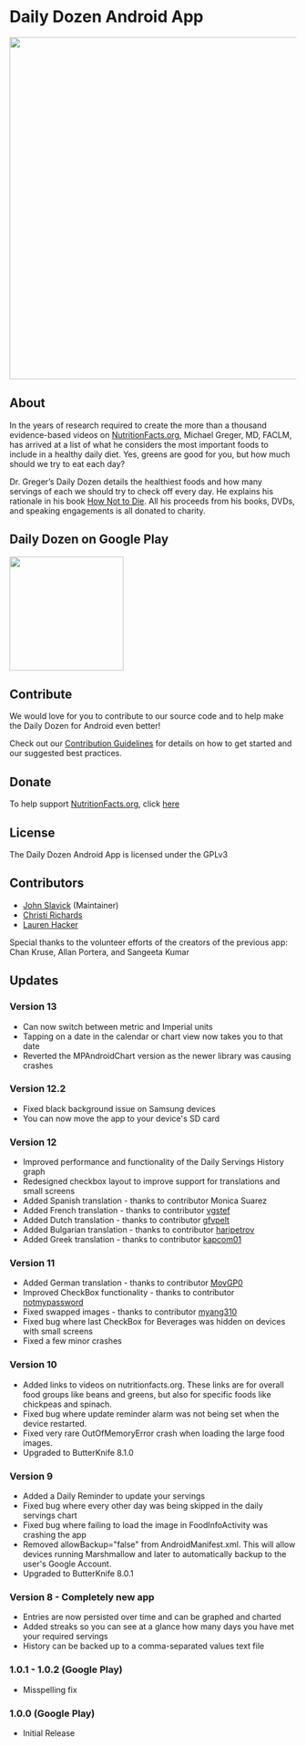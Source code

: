 Daily Dozen Android App
========================

<p align="center"><img src="http://nutritionfactsorg.s3.amazonaws.com/wp-content/uploads/2016/03/21232747/github.jpg" style="width: 600px"></p>

About
-----------

In the years of research required to create the more than a thousand evidence-based videos on [NutritionFacts.org][nutritionfacts.org], Michael Greger, MD, FACLM, has arrived at a list of what he considers the most important foods to include in a healthy daily diet. Yes, greens are good for you, but how much should we try to eat each day?

Dr. Greger’s Daily Dozen details the healthiest foods and how many servings of each we should try to check off every day. He explains his rationale in his book [How Not to Die][book]. All his proceeds from his books, DVDs, and speaking engagements is all donated to charity.


Daily Dozen on Google Play
------------------

<a href="https://play.google.com/store/apps/details?id=org.nutritionfacts.dailydozen" alt="Download from Google Play" target="_blank"><img src="https://play.google.com/intl/en_us/badges/images/apps/en-play-badge.png?v=1" width="200"></a>

Contribute
------------

We would love for you to contribute to our source code and to help make the Daily Dozen for Android even better!

Check out our [Contribution Guidelines][contribute] for details on how to get started and our suggested best practices.

Donate
------

To help support [NutritionFacts.org][nutritionfacts.org], click [here][donate]

License
-------

The Daily Dozen Android App is licensed under the GPLv3

Contributors
------------

* [John Slavick][slavick] (Maintainer)
* [Christi Richards][christirichards]
* [Lauren Hacker][laurenhacker]

Special thanks to the volunteer efforts of the creators of the previous app: Chan Kruse, Allan Portera, and Sangeeta Kumar

Updates
-------

### Version 13
- Can now switch between metric and Imperial units
- Tapping on a date in the calendar or chart view now takes you to that date
- Reverted the MPAndroidChart version as the newer library was causing crashes

### Version 12.2
- Fixed black background issue on Samsung devices
- You can now move the app to your device's SD card

### Version 12
- Improved performance and functionality of the Daily Servings History graph
- Redesigned checkbox layout to improve support for translations and small screens
- Added Spanish translation - thanks to contributor Monica Suarez
- Added French translation - thanks to contributor [vgstef](https://github.com/vgstef)
- Added Dutch translation - thanks to contributor [gfvpelt](https://github.com/gfvpelt)
- Added Bulgarian translation - thanks to contributor [haripetrov](https://github.com/haripetrov)
- Added Greek translation - thanks to contributor [kapcom01](https://github.com/kapcom01)

### Version 11
- Added German translation - thanks to contributor [MovGP0](https://github.com/MovGP0)
- Improved CheckBox functionality - thanks to contributor [notmypassword](https://github.com/notmypassword)
- Fixed swapped images - thanks to contributor [myang310](https://github.com/myang310)
- Fixed bug where last CheckBox for Beverages was hidden on devices with small screens
- Fixed a few minor crashes

### Version 10
- Added links to videos on nutritionfacts.org. These links are for overall food groups like beans and greens, but also for specific foods like chickpeas and spinach.
- Fixed bug where update reminder alarm was not being set when the device restarted.
- Fixed very rare OutOfMemoryError crash when loading the large food images.
- Upgraded to ButterKnife 8.1.0

### Version 9
- Added a Daily Reminder to update your servings
- Fixed bug where every other day was being skipped in the daily servings chart
- Fixed bug where failing to load the image in FoodInfoActivity was crashing the app
- Removed allowBackup="false" from AndroidManifest.xml. This will allow devices running Marshmallow and later to automatically backup to the user's Google Account.
- Upgraded to ButterKnife 8.0.1

### Version 8 - Completely new app
- Entries are now persisted over time and can be graphed and charted
- Added streaks so you can see at a glance how many days you have met your required servings
- History can be backed up to a comma-separated values text file

### 1.0.1 - 1.0.2 (Google Play)
- Misspelling fix

### 1.0.0 (Google Play)
- Initial Release

[nutritionfacts.org]: http://nutritionfacts.org "NutritionFacts.org - The Latest in Nutrition Research"
[contribute]: https://github.com/nutritionfactsorg/daily-dozen-android/blob/master/CONTRIBUTING.md "Contribute to the Daily Dozen Android App"
[donate]: https://nutritionfacts.org/donate "Donate to NutritionFacts.org"
[book]: http://nutritionfacts.org/book "How Not to Die"
[slavick]: http://github.com/slavick "John Slavick on GitHub"
[christirichards]: http://github.com/christirichards "Christi Richards on GitHub"
[laurenhacker]: http://github.com/lahacker "Lauren Hacker on GitHub"